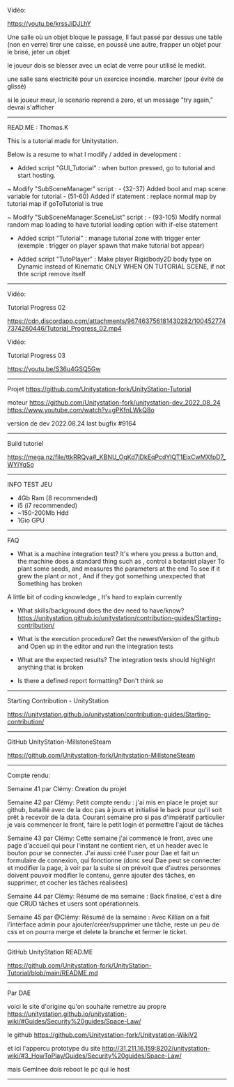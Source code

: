 Vidéo:

https://youtu.be/krssJiDJLhY 

Une salle où un objet bloque le passage,
Il faut passé par dessus une table (non en verre)  tirer une caisse, en poussé une autre, 
frapper un objet pour le brisé, 
jeter un objet 

le joueur dois se blesser avec un eclat de verre pour utilisé le medkit.


une salle sans electricité pour un exercice incendie.
marcher (pour évité de glissé)

si le joueur meur, le scenario reprend a zero, et un message "try again," devrai s'afficher


----------------------------------------------------------------------------------------------------------------------
READ.ME : Thomas.K

This is a tutorial made for Unitystation.

Below is a resume to what I modify / added in development :

+ Added script "GUI_Tutorial" : when button pressed, go to tutorial and start hosting.

~ Modify "SubSceneManager" script : 
	- (32-37) Added bool and map scene variable for tutorial
	- (51-60) Added if statement : replace normal map by tutorial map if goToTutorial is true

~ Modify "SubSceneManager.SceneList" script :
	- (93-105) Modify normal random map loading to have tutorial loading option with if-else statement

+ Added script "Tutorial" : manage tutorial zone with trigger enter (exemple : trigger on player spawn that make tutorial bot appear)

+ Added script "TutoPlayer" : Make player Rigidbody2D body type on Dynamic instead of Kinematic ONLY WHEN ON TUTORIAL SCENE, if not thte script remove itself

------------------------------------------------------------------------------------------------------------------------

Vidéo:

Tutorial Progress 02

https://cdn.discordapp.com/attachments/967463756181430282/1004527747374260446/Tutorial_Progress_02.mp4



Vidéo:

Tutorial Progress 03

https://youtu.be/S36u4GSQ5Gw


--------------------------------------------------------------------------------------------------------------------------------------

Projet https://github.com/Unitystation-fork/UnityStation-Tutorial

moteur https://github.com/Unitystation-fork/unitystation-dev_2022_08_24
https://www.youtube.com/watch?v=gPKfnLWkQ8o

version de dev 2022.08.24
last bugfix #9164

---------------------------------------------------------------------------------------------------------------------------------------

Build tutoriel


https://mega.nz/file/ttkRRQya#_KBNU_OqKd7jDkEqPcdYlQT1EixCwMXfpD7_WYjYgSo

----------------------------------------------------------------------------------------------------------------------------------------

INFO TEST JEU

- 4Gb Ram (8 recommended) 
- i5 (i7 recommended) 
- ~150-200Mb Hdd 
- 1Gio GPU 

---------------------------------------------------------------------------------------------------------------------------------------

FAQ
- What is a machine integration test?
It's where you press a button and, the machine does a standard thing such as , control a botanist player To plant some seeds, and measures the parameters at the end To see if it grew the plant or not , And if they got something unexpected that Something has broken

A little bit of coding knowledge , It's hard to explain currently

- What skills/background does the dev need to have/know?
https://unitystation.github.io/unitystation/contribution-guides/Starting-contribution/

- What is the execution procedure?
Get the newestVersion of the github and Open up in the editor and run the integration tests

- What are the expected results?
The integration tests should highlight anything that is broken

 - Is there a defined report formatting? 
Don't think so

----------------------------------------------------------------------------------------------------------------------------------------

Starting Contribution - UnityStation

https://unitystation.github.io/unitystation/contribution-guides/Starting-contribution/

-----------------------------------------------------------------------------------------------------------------------------------------

GitHub UnityStation-MillstoneSteam

https://github.com/Unitystation-fork/Unitystation-MillstoneSteam

-----------------------------------------------------------------------------------------------------------------------------------------

Compte rendu:

Semaine 41 par Clémy:
Creation du projet

Semaine 42 par Clémy:
Petit compte rendu : 
j'ai mis en place le projet sur github, bataillé avec de la doc pas à jours et initialisé le back pour qu'il soit prêt à recevoir de la data. 
Courant semaine pro si pas d'impératif particulier je vais commencer le front, faire le petit login et permettre l'ajout de tâches

Semaine 43 par Clémy:
Cette semaine j'ai commencé le front, 
avec une page d'accueil qui pour l'instant ne contient rien, et un header avec le bouton pour se connecter. 
J'ai aussi créé l'user pour Dae et fait un formulaire de connexion, qui fonctionne 
(donc seul Dae peut se connecter et modifier la page, à voir par la suite si on prévoit que d'autres personnes doivent pouvoir modifier le contenu, genre ajouter des tâches, en supprimer, et cocher les tâches réalisées)

Semaine 44 par Clémy:
Résumé de ma semaine :
Back finalisé, c'est à dire que CRUD tâches et users sont opérationnels.

Semaine 45 par @Clémy:
Résumé de la semaine : 
Avec Killian on a fait l'interface admin pour ajouter/créer/supprimer une tâche, 
reste un peu de css et on pourra merge et delete la branche et fermer le ticket.

-------------------------------------------------------------------------------------------------------------------------------------------

GitHub UnityStation READ.ME

https://github.com/Unitystation-fork/UnityStation-Tutorial/blob/main/README.md

-------------------------------------------------------------------------------------------------------------------------------------------

Par DAE

voici le site d'origine qu'on souhaite remettre au propre
https://unitystation.github.io/unitystation-wiki/#Guides/Security%20guides/Space-Law/

le github
https://github.com/Unitystation-fork/Unitystation-WikiV2

et ici l'appercu prototype du site
http://31.211.16.159:8202/unitystation-wiki/#3_HowToPlay/Guides/Security%20guides/Space-Law/

mais Gemlnee dois reboot le pc qui le host

--------------------------------------------------------------------------------------------------------------------------------------------

